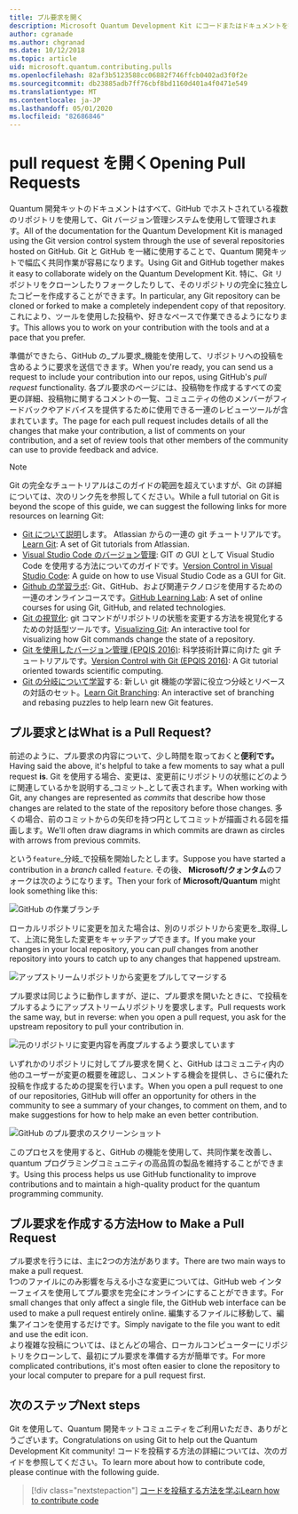 ```yaml
---
title: プル要求を開く
description: Microsoft Quantum Development Kit にコードまたはドキュメントを投稿する準備ができたら、GitHub プル要求を送信する方法について説明します。
author: cgranade
ms.author: chgranad
ms.date: 10/12/2018
ms.topic: article
uid: microsoft.quantum.contributing.pulls
ms.openlocfilehash: 82af3b5123588cc06882f746ffcb0402ad3f0f2e
ms.sourcegitcommit: db23885adb7ff76cbf8bd1160d401a4f0471e549
ms.translationtype: MT
ms.contentlocale: ja-JP
ms.lasthandoff: 05/01/2020
ms.locfileid: "82686846"
---
```

# <a name="opening-pull-requests"></a><span data-ttu-id="7f477-103">pull request を開く</span><span class="sxs-lookup"><span data-stu-id="7f477-103">Opening Pull Requests</span></span> #

<span data-ttu-id="7f477-104">Quantum 開発キットのドキュメントはすべて、GitHub でホストされている複数のリポジトリを使用して、Git バージョン管理システムを使用して管理されます。</span><span class="sxs-lookup"><span data-stu-id="7f477-104">All of the documentation for the Quantum Development Kit is managed using the Git version control system through the use of several repositories hosted on GitHub.</span></span>
<span data-ttu-id="7f477-105">Git と GitHub を一緒に使用することで、Quantum 開発キットで幅広く共同作業が容易になります。</span><span class="sxs-lookup"><span data-stu-id="7f477-105">Using Git and GitHub together makes it easy to collaborate widely on the Quantum Development Kit.</span></span>
<span data-ttu-id="7f477-106">特に、Git リポジトリをクローンしたりフォークしたりして、そのリポジトリの完全に独立したコピーを作成することができます。</span><span class="sxs-lookup"><span data-stu-id="7f477-106">In particular, any Git repository can be cloned or forked to make a completely independent copy of that repository.</span></span>
<span data-ttu-id="7f477-107">これにより、ツールを使用した投稿や、好きなペースで作業できるようになります。</span><span class="sxs-lookup"><span data-stu-id="7f477-107">This allows you to work on your contribution with the tools and at a pace that you prefer.</span></span>

<span data-ttu-id="7f477-108">準備ができたら、GitHub の_プル要求_機能を使用して、リポジトリへの投稿を含めるように要求を送信できます。</span><span class="sxs-lookup"><span data-stu-id="7f477-108">When you're ready, you can send us a request to include your contribution into our repos, using GitHub's _pull request_ functionality.</span></span>
<span data-ttu-id="7f477-109">各プル要求のページには、投稿物を作成するすべての変更の詳細、投稿物に関するコメントの一覧、コミュニティの他のメンバーがフィードバックやアドバイスを提供するために使用できる一連のレビューツールが含まれています。</span><span class="sxs-lookup"><span data-stu-id="7f477-109">The page for each pull request includes details of all the changes that make your contribution, a list of comments on your contribution, and a set of review tools that other members of the community can use to provide feedback and advice.</span></span>

> [!NOTE]
> <span data-ttu-id="7f477-110">Git の完全なチュートリアルはこのガイドの範囲を超えていますが、Git の詳細については、次のリンク先を参照してください。</span><span class="sxs-lookup"><span data-stu-id="7f477-110">While a full tutorial on Git is beyond the scope of this guide, we can suggest the following links for more resources on learning Git:</span></span>
>
> - <span data-ttu-id="7f477-111">[Git について説明](https://www.atlassian.com/git)します。 Atlassian からの一連の git チュートリアルです。</span><span class="sxs-lookup"><span data-stu-id="7f477-111">[Learn Git](https://www.atlassian.com/git): A set of Git tutorials from Atlassian.</span></span>
> - <span data-ttu-id="7f477-112">[Visual Studio Code のバージョン管理](https://code.visualstudio.com/docs/editor/versioncontrol): GIT の GUI として Visual Studio Code を使用する方法についてのガイドです。</span><span class="sxs-lookup"><span data-stu-id="7f477-112">[Version Control in Visual Studio Code](https://code.visualstudio.com/docs/editor/versioncontrol): A guide on how to use Visual Studio Code as a GUI for Git.</span></span>
> - <span data-ttu-id="7f477-113">[Github の学習ラボ](https://lab.github.com/): Git、GitHub、および関連テクノロジを使用するための一連のオンラインコースです。</span><span class="sxs-lookup"><span data-stu-id="7f477-113">[GitHub Learning Lab](https://lab.github.com/): A set of online courses for using Git, GitHub, and related technologies.</span></span>
> - <span data-ttu-id="7f477-114">[Git の視覚化](https://git-school.github.io/visualizing-git/): git コマンドがリポジトリの状態を変更する方法を視覚化するための対話型ツールです。</span><span class="sxs-lookup"><span data-stu-id="7f477-114">[Visualizing Git](https://git-school.github.io/visualizing-git/): An interactive tool for visualizing how Git commands change the state of a repository.</span></span>
> - <span data-ttu-id="7f477-115">[Git を使用したバージョン管理 (EPQIS 2016)](https://nbviewer.jupyter.org/github/QuinnPhys/PythonWorkshop-science/blob/master/lecture-1-scicomp-tools-part1.ipynb#Version-Control-with-Git-(50-Minutes)): 科学技術計算に向けた git チュートリアルです。</span><span class="sxs-lookup"><span data-stu-id="7f477-115">[Version Control with Git (EPQIS 2016)](https://nbviewer.jupyter.org/github/QuinnPhys/PythonWorkshop-science/blob/master/lecture-1-scicomp-tools-part1.ipynb#Version-Control-with-Git-(50-Minutes)): A Git tutorial oriented towards scientific computing.</span></span>
> - <span data-ttu-id="7f477-116">[Git の分岐について学習](https://learngitbranching.js.org/)する: 新しい git 機能の学習に役立つ分岐とリベースの対話のセット。</span><span class="sxs-lookup"><span data-stu-id="7f477-116">[Learn Git Branching](https://learngitbranching.js.org/): An interactive set of branching and rebasing puzzles to help learn new Git features.</span></span>

## <a name="what-is-a-pull-request"></a><span data-ttu-id="7f477-117">プル要求とは</span><span class="sxs-lookup"><span data-stu-id="7f477-117">What is a Pull Request?</span></span> ##

<span data-ttu-id="7f477-118">前述のように、プル要求の内容について、少し時間を取っておくと**便利です。**</span><span class="sxs-lookup"><span data-stu-id="7f477-118">Having said the above, it's helpful to take a few moments to say what a pull request **is**.</span></span>
<span data-ttu-id="7f477-119">Git を使用する場合、変更は、変更前にリポジトリの状態にどのように関連しているかを説明する_コミット_として表されます。</span><span class="sxs-lookup"><span data-stu-id="7f477-119">When working with Git, any changes are represented as _commits_ that describe how those changes are related to the state of the repository before those changes.</span></span>
<span data-ttu-id="7f477-120">多くの場合、前のコミットからの矢印を持つ円としてコミットが描画される図を描画します。</span><span class="sxs-lookup"><span data-stu-id="7f477-120">We'll often draw diagrams in which commits are drawn as circles with arrows from previous commits.</span></span>

<span data-ttu-id="7f477-121">という`feature`_分岐_で投稿を開始したとします。</span><span class="sxs-lookup"><span data-stu-id="7f477-121">Suppose you have started a contribution in a _branch_ called `feature`.</span></span>
<span data-ttu-id="7f477-122">その後、 **Microsoft/クォンタム**のフォークは次のようになります。</span><span class="sxs-lookup"><span data-stu-id="7f477-122">Then your fork of **Microsoft/Quantum** might look something like this:</span></span>

![GitHub の作業ブランチ](~/media/git-workflow-step0.png)

<span data-ttu-id="7f477-124">ローカルリポジトリに変更を加えた場合は、別のリポジトリから変更を_取得_して、上流に発生した変更をキャッチアップできます。</span><span class="sxs-lookup"><span data-stu-id="7f477-124">If you make your changes in your local repository, you can _pull_ changes from another repository into yours to catch up to any changes that happened upstream.</span></span>

![アップストリームリポジトリから変更をプルしてマージする](~/media/git-workflow-step1.png)

<span data-ttu-id="7f477-126">プル要求は同じように動作しますが、逆に、プル要求を開いたときに、で投稿をプルするようにアップストリームリポジトリを要求します。</span><span class="sxs-lookup"><span data-stu-id="7f477-126">Pull requests work the same way, but in reverse: when you open a pull request, you ask for the upstream repository to pull your contribution in.</span></span>

![元のリポジトリに変更内容を再度プルするよう要求しています](~/media/git-workflow-step2.png)

<span data-ttu-id="7f477-128">いずれかのリポジトリに対してプル要求を開くと、GitHub はコミュニティ内の他のユーザーが変更の概要を確認し、コメントする機会を提供し、さらに優れた投稿を作成するための提案を行います。</span><span class="sxs-lookup"><span data-stu-id="7f477-128">When you open a pull request to one of our repositories, GitHub will offer an opportunity for others in the community to see a summary of your changes, to comment on them, and to make suggestions for how to help make an even better contribution.</span></span>

![GitHub のプル要求のスクリーンショット](~/media/pull-request-header.png)

<span data-ttu-id="7f477-130">このプロセスを使用すると、GitHub の機能を使用して、共同作業を改善し、quantum プログラミングコミュニティの高品質の製品を維持することができます。</span><span class="sxs-lookup"><span data-stu-id="7f477-130">Using this process helps us use GitHub functionality to improve contributions and to maintain a high-quality product for the quantum programming community.</span></span>

## <a name="how-to-make-a-pull-request"></a><span data-ttu-id="7f477-131">プル要求を作成する方法</span><span class="sxs-lookup"><span data-stu-id="7f477-131">How to Make a Pull Request</span></span> ##

<span data-ttu-id="7f477-132">プル要求を行うには、主に2つの方法があります。</span><span class="sxs-lookup"><span data-stu-id="7f477-132">There are two main ways to make a pull request.</span></span>  
<span data-ttu-id="7f477-133">1つのファイルにのみ影響を与える小さな変更については、GitHub web インターフェイスを使用してプル要求を完全にオンラインにすることができます。</span><span class="sxs-lookup"><span data-stu-id="7f477-133">For small changes that only affect a single file, the GitHub web interface can be used to make a pull request entirely online.</span></span> <span data-ttu-id="7f477-134">編集するファイルに移動して、編集アイコンを使用するだけです。</span><span class="sxs-lookup"><span data-stu-id="7f477-134">Simply navigate to the file you want to edit and use the edit icon.</span></span>  
<span data-ttu-id="7f477-135">より複雑な投稿については、ほとんどの場合、ローカルコンピューターにリポジトリをクローンして、最初にプル要求を準備する方が簡単です。</span><span class="sxs-lookup"><span data-stu-id="7f477-135">For more complicated contributions, it's most often easier to clone the repository to your local computer to prepare for a pull request first.</span></span>

<!--
### Using the Web Interface ###

**TODO**

### Command-Line and GitHub Flow ###

Most of the time, it's easier to prepare a pull request on your own computer; that makes it easier to work incrementally, and to test your changes.
If you haven't already done so, the first step is to _fork_ the repository that you'd like to contribute to.
Forking makes a complete clone of the original repository, but under your GitHub account instead of under [Microsoft](http://github.com/Microsoft/) or [MicrosoftDocs](http://github.com/MicrosoftDocs/).
This way, you can edit your personal fork to your heart's content before making a pull request for your work.

**TODO: pick up here**

## Code Review and Etiquette ##

**TODO: PR ettiquette, reviews, etc.**

-->

## <a name="next-steps"></a><span data-ttu-id="7f477-136">次のステップ</span><span class="sxs-lookup"><span data-stu-id="7f477-136">Next steps</span></span> ##

<span data-ttu-id="7f477-137">Git を使用して、Quantum 開発キットコミュニティをご利用いただき、ありがとうございます。</span><span class="sxs-lookup"><span data-stu-id="7f477-137">Congratulations on using Git to help out the Quantum Development Kit community!</span></span>
<span data-ttu-id="7f477-138">コードを投稿する方法の詳細については、次のガイドを参照してください。</span><span class="sxs-lookup"><span data-stu-id="7f477-138">To learn more about how to contribute code, please continue with the following guide.</span></span>

> [!div class="nextstepaction"]
> [<span data-ttu-id="7f477-139">コードを投稿する方法を学ぶ</span><span class="sxs-lookup"><span data-stu-id="7f477-139">Learn how to contribute code</span></span>](xref:microsoft.quantum.contributing.code)
